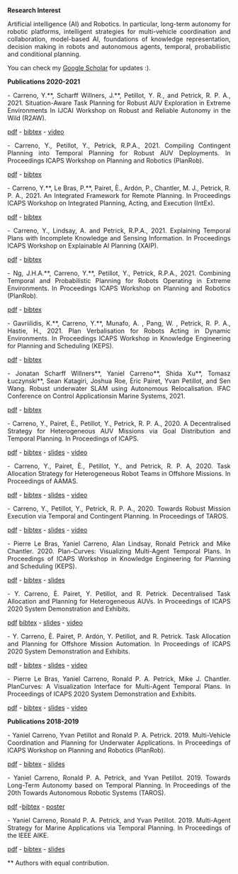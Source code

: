 **Research Interest**

<p align="justify">
Artificial intelligence (AI) and Robotics. In particular, long-term autonomy for robotic platforms, intelligent strategies for multi-vehicle coordination and  collaboration, model-based AI, foundations of knowledge representation, decision making in robots and autonomous agents, temporal, probabilistic and conditional planning.
</p>

You can check my [Google Scholar](https://scholar.google.com/citations?user=pWqxnD4AAAAJ&hl=en) for updates :).

**Publications 2020-2021**

<p align="justify">
- Carreno,  Y.**,  Scharff  Willners,  J.**,  Petillot,  Y.  R.,  and  Petrick, R. P. A., 2021.  Situation-Aware Task Planning for Robust AUV Exploration in Extreme Environments In IJCAI Workshop on Robust and Reliable Autonomy in the Wild (R2AW).
</p>

   [pdf](http://rbr.cs.umass.edu/r2aw/papers/R2AW_paper_14.pdf) - [bibtex](bixtex/ijcai21.txt) - [video](https://youtu.be/lPetVtFVe0M) 
   
<p align="justify">
 - Carreno, Y., Petillot,  Y., Petrick, R.P.A., 2021. Compiling Contingent Planning into Temporal Planning for Robust AUV Deployments. In Proceedings ICAPS Workshop on Planning and Robotics (PlanRob). 
 </p>

   [pdf](https://www.dropbox.com/sh/k002b07gqcnhuyk/AAA9yVEvYl5JGuR6tNmga_M9a?dl=0&preview=PlanRob_2021_paper_23.pdf) - [bibtex]() 
   
<p align="justify">
 - Carreno, Y.**, Le Bras, P.**, Pairet, È., Ardón, P., Chantler, M. J., Petrick, R. P. A., 2021. An Integrated Framework for Remote Planning. In Proceedings ICAPS Workshop on Integrated Planning, Acting, and Execution (IntEx). 
 </p>

   [pdf]() - [bibtex]()
   
<p align="justify">
 - Carreno, Y., Lindsay, A. and Petrick, R.P.A., 2021. Explaining Temporal Plans with Incomplete Knowledge and Sensing Information. In Proceedings ICAPS Workshop on Explainable AI Planning (XAIP). 
 </p>

   [pdf](https://openreview.net/pdf?id=JJYg8KKLJtL) - [bibtex]() 
  
 <p align="justify">
 - Ng, J.H.A.**, Carreno, Y.**, Petillot,  Y., Petrick, R.P.A., 2021. Combining Temporal and Probabilistic Planning for Robots Operating in Extreme Environments. In Proceedings ICAPS Workshop on Planning and Robotics (PlanRob). 
 </p>

   [pdf](https://www.dropbox.com/sh/k002b07gqcnhuyk/AAA9yVEvYl5JGuR6tNmga_M9a?dl=0&preview=PlanRob_2021_paper_4.pdf) - [bibtex]() 
   
 <p align="justify"> 
 - Gavriilidis, K.**, Carreno, Y.**, Munafo, A. , Pang, W. , Petrick, R. P. A., Hastie,  H., 2021. Plan Verbalisation for Robots Acting in Dynamic Environments. In Proceedings ICAPS Workshop in Knowledge Engineering for Planning and Scheduling (KEPS). 
   </p>
   
   [pdf](https://icaps21.icaps-conference.org/workshops/KEPS/Papers/KEPS_2021_paper_15.pdf) - [bibtex]() 
   
<p align="justify"> 
- Jonatan Scharff Willners**, Yaniel  Carreno**, Shida  Xu**, Tomasz  Łuczynski**, Sean Katagiri, Joshua  Roe, Èric  Pairet, Yvan  Petillot, and Sen  Wang.    Robust  underwater  SLAM  using  Autonomous Relocalisation. IFAC Conference on Control Applicationsin Marine Systems, 2021.
  </p>
  
  [pdf]() - [bibtex]() 

<p align="justify">
- Carreno, Y., Pairet, È., Petillot, Y., Petrick, R. P. A.,   2020.   A  Decentralised Strategy  for  Heterogeneous  AUV  Missions  via  Goal  Distribution  and  Temporal  Planning.   In Proceedings of ICAPS. 
</p>

   [pdf](https://www.aaai.org/ojs/index.php/ICAPS/article/view/6738/6592) - [bibtex](https://icaps20.icaps-conference.org/bibtex/paper86.bib) - [slides](https://drive.google.com/file/d/1t1zP-MxcN6PPO0d7cjSjPVgGPRVlIdGm/view?usp=sharing) - [video](https://icaps20.icaps-conference.org/paper86.html) 
  
<p align="justify">
- Carreno,  Y.,  Pairet, È.,  Petillot,  Y.,  and  Petrick,  R.  P. A, 2020.   Task  Allocation  Strategy  for Heterogeneous Robot Teams in Offshore Missions.  In Proceedings of AAMAS. 
</p>
    
   [pdf](http://ifaamas.org/Proceedings/aamas2020/pdfs/p222.pdf) - [bibtex](https://scholar.googleusercontent.com/scholar.bib?q=info:uvgDrP6W4Z0J:scholar.google.com/&output=citation&scisdr=CgXf0xK7EP25gWXZkRg:AAGBfm0AAAAAX5bciRg4nrhl9YzgmqykHTR4UfZrgUuv&scisig=AAGBfm0AAAAAX5bciZCqKs6le3g8y8Bvfl9Kj9UUhCPd&scisf=4&ct=citation&cd=-1&hl=en) - [slides](https://drive.google.com/open?id=12erX3MHFH8__Ut5073fhOrecPji1uGl6) - [video](https://underline.io/lecture/525-task-allocation-strategy-temporal-planning-long-term-autonomy)
  
<p align="justify">
- Carreno, Y., Petillot, Y., Petrick, R. P. A., 2020. Towards Robust Mission Execution via Temporal and Contingent Planning. In Proceedings of TAROS. 
</p>    

   [pdf](https://drive.google.com/file/d/1rm69lJFpbpK1VihuRsDQtIBTUU8_jOD0/view?usp=sharing) - [bibtex]() - [slides](https://drive.google.com/file/d/1Gb2UxR8l1ZKNGaS2DGDoJMwCmkggdKtE/view?usp=sharing) - [video](https://drive.google.com/file/d/1EuNF9cmQ2zXMKxI08sz2u-O56VJU8_JV/view?usp=sharing)  

<p align="justify">
- Pierre Le Bras, Yaniel Carreno, Alan Lindsay, Ronald Petrick and Mike Chantler.  2020.  Plan-Curves:  Visualizing Multi-Agent Temporal Plans.  In Proceedings of ICAPS Workshop in Knowledge Engineering for Planning and Scheduling (KEPS). 
</p> 

  [pdf](https://drive.google.com/file/d/1_KP25QV7a0PTV7yK_9B-ZAxMLJnA5Wcg/view?usp=sharing) - [bibtex]() - [slides](https://www.youtube.com/watch?v=kMSlfC2a5GA) 
 
 <p align="justify">
 - Y. Carreno, È. Pairet, Y. Petillot, and R. Petrick. Decentralised Task Allocation and Planning for Heterogeneous AUVs.
 In Proceedings of ICAPS 2020 System Demonstration and Exhibits. 
 </p> 
 
   [pdf](https://icaps20subpages.icaps-conference.org/demos/) [bibtex]() - [slides](https://drive.google.com/file/d/197_AgEEaXLuAqm8zNCtkYGplQsOs4eFo/view?usp=sharing) - [video](https://youtu.be/I7W8MbsEIV8) 

<p align="justify">
 - Y. Carreno, È. Pairet, P. Ardón, Y. Petillot, and R. Petrick. Task Allocation and Planning for Offshore Mission Automation.
 In Proceedings of ICAPS 2020 System Demonstration and Exhibits. 
 </p>  
 
   [pdf](https://icaps20subpages.icaps-conference.org/demos/) - [bibtex]() -  [slides](https://drive.google.com/file/d/1yVUjFkVaImIKU3Ohe3ZJHvnOx_uKWq6r/view?usp=sharing) - [video](https://youtu.be/ME95fBSIcNg) 
 
 <p align="justify">
 - Pierre Le Bras, Yaniel Carreno, Ronald P. A. Petrick, Mike J. Chantler. PlanCurves: A Visualization Interface for Multi-Agent Temporal Plans. In Proceedings of ICAPS 2020 System Demonstration and Exhibits. 
 </p> 
 
   [pdf](https://icaps20subpages.icaps-conference.org/demos/) -  [bibtex]() - [slides]() -  [video]() 

**Publications 2018-2019**
<p align="justify">
- Yaniel Carreno, Yvan Petillot and Ronald P. A. Petrick.  2019.  Multi-Vehicle Coordination and Planning for Underwater Applications.  In Proceedings of ICAPS Workshop on Planning and Robotics (PlanRob). 
</p>

  [pdf](https://drive.google.com/open?id=1lb5NITzuZzXxDcOEVPRwT86OD8MA44tP) -  [bibtex]() - [slides]( https://drive.google.com/file/d/1Qjw8JQqpM-1XzNDDgqEr6b4PbO1xiBDc/view?usp=sharing) 
    
<p align="justify">
- Yaniel Carreno, Ronald P. A. Petrick, and Yvan Petillot. 2019. Towards Long-Term Autonomy based on  Temporal  Planning.     In Proceedings  of  the  20th  Towards  Autonomous  Robotic Systems (TAROS). 
</p>

   [pdf](https://drive.google.com/open?id=1x0Adc0zB5efPUMa-uG3O_HNsFUAGdBxR) -[bibtex]() - [poster](https://drive.google.com/open?id=1TB7c17iCe9Q5YeCounaOlFR1lJmuBvBB) 
   
<p align="justify">
- Yaniel  Carreno,  Ronald  P.  A.  Petrick,  and  Yvan  Petillot. 2019.  Multi-Agent  Strategy  for  Marine Applications via Temporal Planning. In Proceedings  of  the  IEEE AIKE. 
</p>

   [pdf](https://drive.google.com/open?id=1h3vgbkjSYZpEeZnW9Y8V8o_rKZC4HMBe) - [bibtex](bixtex/aike2019.txt) - [slides](https://drive.google.com/open?id=1twQ-H3aSHlZyr-bh4BX5Mq4CKv9alUew)
   
   
   <p align="justify">   
   ** Authors with equal contribution.
   </p>
